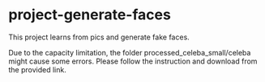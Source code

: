 # project-generate-faces
This project learns from pics and generate fake faces. 

Due to the capacity limitation, the folder processed_celeba_small/celeba might cause some errors. Please follow the instruction and download from the provided link. 

